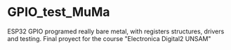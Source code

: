 # GPIO_test_MuMa
ESP32 GPIO programed really bare metal, with registers structures, drivers and testing.
Final proyect for the course "Electronica Digital2 UNSAM"
